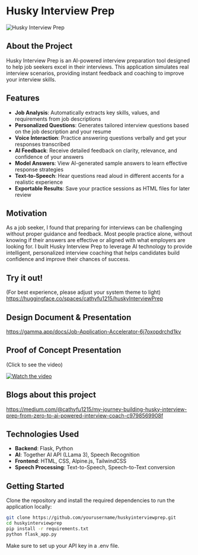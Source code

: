 # Husky Interview Prep

![Husky Interview Prep](https://img.youtube.com/vi/iYD9pknqTcg/maxresdefault.jpg)

## About the Project

Husky Interview Prep is an AI-powered interview preparation tool designed to help job seekers excel in their interviews. This application simulates real interview scenarios, providing instant feedback and coaching to improve your interview skills.

## Features

- **Job Analysis**: Automatically extracts key skills, values, and requirements from job descriptions
- **Personalized Questions**: Generates tailored interview questions based on the job description and your resume
- **Voice Interaction**: Practice answering questions verbally and get your responses transcribed
- **AI Feedback**: Receive detailed feedback on clarity, relevance, and confidence of your answers
- **Model Answers**: View AI-generated sample answers to learn effective response strategies
- **Text-to-Speech**: Hear questions read aloud in different accents for a realistic experience
- **Exportable Results**: Save your practice sessions as HTML files for later review

## Motivation

As a job seeker, I found that preparing for interviews can be challenging without proper guidance and feedback. Most people practice alone, without knowing if their answers are effective or aligned with what employers are looking for. I built Husky Interview Prep to leverage AI technology to provide intelligent, personalized interview coaching that helps candidates build confidence and improve their chances of success.

## Try it out!
(For best experience, please adjust your system theme to light)
https://huggingface.co/spaces/cathyfu1215/huskyInterviewPrep

## Design Document & Presentation

https://gamma.app/docs/Job-Application-Accelerator-6j7oxopdrchd1kv

## Proof of Concept Presentation
(Click to see the video)

[![Watch the video](https://img.youtube.com/vi/iYD9pknqTcg/maxresdefault.jpg)](https://www.youtube.com/watch?v=iYD9pknqTcg)

## Blogs about this project
https://medium.com/@cathyfu1215/my-journey-building-husky-interview-prep-from-zero-to-ai-powered-interview-coach-c9798569908f

## Technologies Used

- **Backend**: Flask, Python
- **AI**: Together AI API (LLama 3), Speech Recognition
- **Frontend**: HTML, CSS, Alpine.js, TailwindCSS
- **Speech Processing**: Text-to-Speech, Speech-to-Text conversion

## Getting Started

Clone the repository and install the required dependencies to run the application locally:

```bash
git clone https://github.com/yourusername/huskyinterviewprep.git
cd huskyinterviewprep
pip install -r requirements.txt
python flask_app.py
```

Make sure to set up your API key in a .env file.
